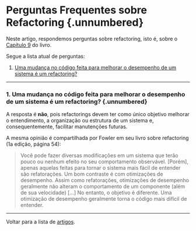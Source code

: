 # Perguntas Frequentes sobre Refactoring {.unnumbered}

Neste artigo, respondemos perguntas sobre refactoring, isto é, sobre 
o [Capítulo 9](../cap9.html) do livro. 

Segue a lista atual de perguntas:

1. [Uma mudança no código feita para melhorar o desempenho de um sistema é um refactoring?](#uma-mudan%C3%A7a-no-c%C3%B3digo-para-melhorar-o-desempenho-de-um-sistema-%C3%A9-um-refactoring)


* * * 


### 1. Uma mudança no código feita para melhorar o desempenho de um sistema é um refactoring? {.unnumbered}

A resposta é **não**, pois refactorings devem ter como único objetivo melhorar o entendimento, a organização ou estrutura de um sistema e, consequentemente, facilitar manutenções futuras.

A mesma opinião é compartilhada por Fowler em seu livro sobre refactoring (1a edição,
página 54):

> Você pode fazer diversas modificações em um sistema que terão pouco ou nenhum efeito no seu comportamento observável. [Porém], apenas aquelas feitas para tornar o sistema
mais fácil de entender são refatorações. Um bom contraste é com otimizações de desempenho. Assim como refatorações, otimizações de desempenho geralmente não alteram o comportamento de um componente (além de sua velocidade) [...] No entanto, o objetivo é diferente. Uma otimização de desempenho geralmente torna o código mais difícil de entender.


* * * 

Voltar para a lista de [artigos](./artigos.html).
